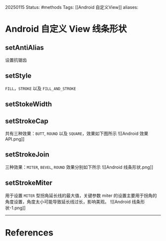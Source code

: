 20250115
Status: #methods
Tags: [[Android 自定义View]] 
aliases: 
# Android 自定义 View 线条形状

## setAntiAlias
设置抗锯齿

## setStyle
`FILL`，`STROKE` 以及 `FILL_AND_STROKE`

## setStokeWidth

## setStrokeCap
共有三种效果：`BUTT`, `ROUND` 以及 `SQUARE`，效果如下图所示
![[Android 效果API.png]]

## setStrokeJoin
三种效果：`MITER`, `BEVEL`, `ROUND` 效果分别如下所示
![[Android 线条形状.png]]
## setStrokeMiter
用于设置 `MITER` 型拐角延长线的最大值，关键参数 miter 的设置主要用于拐角的角度设置，角度太小可能导致延长线过长，影响美观。
![[Android 线条形状-1.png]]










---
# References
